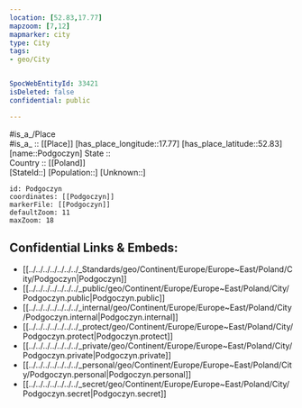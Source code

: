 ```yaml
---
location: [52.83,17.77] 
mapzoom: [7,12] 
mapmarker: city 
type: City
tags:
- geo/City


SpocWebEntityId: 33421
isDeleted: false
confidential: public

---
```

#is_a_/Place  
#is_a_ :: [[Place]] 
[has_place_longitude::17.77] 
[has_place_latitude::52.83] 
[name::Podgoczyn] 
State ::  
Country :: [[Poland]]  
[StateId::] 
[Population::] 
[Unknown::] 


```leaflet
id: Podgoczyn
coordinates: [[Podgoczyn]] 
markerFile: [[Podgoczyn]] 
defaultZoom: 11 
maxZoom: 18
```


## Confidential Links & Embeds: 
- [[../../../../../../../_Standards/geo/Continent/Europe/Europe~East/Poland/City/Podgoczyn|Podgoczyn]] 
- [[../../../../../../../_public/geo/Continent/Europe/Europe~East/Poland/City/Podgoczyn.public|Podgoczyn.public]] 
- [[../../../../../../../_internal/geo/Continent/Europe/Europe~East/Poland/City/Podgoczyn.internal|Podgoczyn.internal]] 
- [[../../../../../../../_protect/geo/Continent/Europe/Europe~East/Poland/City/Podgoczyn.protect|Podgoczyn.protect]] 
- [[../../../../../../../_private/geo/Continent/Europe/Europe~East/Poland/City/Podgoczyn.private|Podgoczyn.private]] 
- [[../../../../../../../_personal/geo/Continent/Europe/Europe~East/Poland/City/Podgoczyn.personal|Podgoczyn.personal]] 
- [[../../../../../../../_secret/geo/Continent/Europe/Europe~East/Poland/City/Podgoczyn.secret|Podgoczyn.secret]] 
